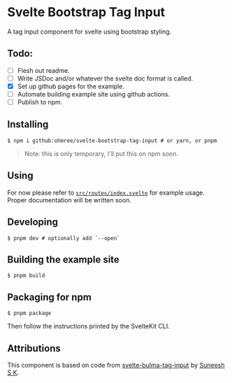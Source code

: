 # Svelte Bootstrap Tag Input

A tag input component for svelte using bootstrap styling.

## Todo:
  - [ ] Flesh out readme.
  - [ ] Write JSDoc and/or whatever the svelte doc format is called.
  - [x] Set up github pages for the example.
  - [ ] Automate building example site using github actions.
  - [ ] Publish to npm.

## Installing

```console
$ npm i github:ohmree/svelte-bootstrap-tag-input # or yarn, or pnpm
```
> Note: this is only temporary, I'll put this on npm soon.

## Using

For now please refer to [`src/routes/index.svelte`](https://github.com/ohmree/svelte-bootstrap-tag-input/blob/main/src/routes/index.svelte) for example usage.  
Proper documentation will be written soon.

## Developing

```console
$ pnpm dev # optionally add `--open`
```

## Building the example site

```console
$ pnpm build
```

## Packaging for npm

```console
$ pnpm package
```

Then follow the instructions printed by the SvelteKit CLI.

## Attributions

This component is based on code from [svelte-bulma-tag-input](https://github.com/sunnypol92/svelte-bulma-tag-input) by [Suneesh S K](https://github.com/sunnypol92).
